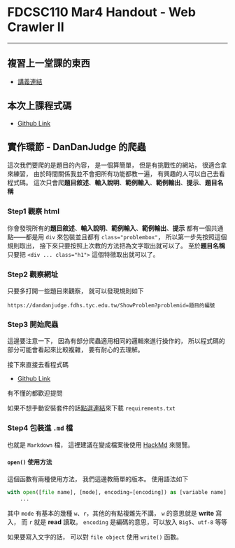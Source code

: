 # FDCSC110 Mar4 Handout - Web Crawler II
---

## 複習上一堂課的東西
- [講義連結](https://hackmd.io/@revcoding/fdcsc_110_handouts)

## 本次上課程式碼
- [Github Link](https://github.com/revival0728/FudanHighSchool-110CSC/tree/master/Web_Crawler/for_DDJ)

## 實作環節 - DanDanJudge 的爬蟲
這次我們要爬的是題目的內容，
是一個算簡單，
但是有挑戰性的網站，
很適合拿來練習，
由於時間關係我並不會把所有功能都教一遍，
有興趣的人可以自己去看程式碼。
這次只會爬**題目敘述**、**輸入說明**、**範例輸入**、**範例輸出**、**提示**、**題目名稱**

### Step1 觀察 html
你會發現所有的**題目敘述**、**輸入說明**、**範例輸入**、**範例輸出**、**提示**
都有一個共通點——都是用 `div` 來包裝並且都有 `class="problembox"`，
所以第一步先按照這個規則取出，
接下來只要按照上次教的方法把為文字取出就可以了。
至於**題目名稱**只要把 `<div ... class="h1">` 這個特徵取出就可以了。

### Step2 觀察網址
只要多打開一些題目來觀察，
就可以發現規則如下
```
https://dandanjudge.fdhs.tyc.edu.tw/ShowProblem?problemid=題目的編號
```

### Step3 開始爬蟲
這邊要注意一下，
因為有部分爬蟲適用相同的邏輯來進行操作的，
所以程式碼的部分可能會看起來比較複雜，
要有耐心的去理解。

接下來直接去看程式碼

- [Github Link](https://github.com/revival0728/FudanHighSchool-110CSC/blob/master/Web_Crawler/for_DDJ/simple_version/for_DDJ.py)

有不懂的都歡迎提問

如果不想手動安裝套件的話[點選連結](https://downgit.github.io/#/home?url=https://github.com/revival0728/FudanHighSchool-110CSC/blob/master/Web_Crawler/for_DDJ/requirements.txt)來下載 `requirements.txt`

### Step4 包裝進 `.md` 檔
也就是 `Markdown` 檔，
這裡建議在變成檔案後使用 [HackMd](https://hackmd.io/) 來閱覽。

#### `open()` 使用方法
這個函數有兩種使用方法，
我們這邊教簡單的版本。
使用語法如下
```python
with open([file name], [mode], encoding=[encoding]) as [variable name]:
    ...
```
其中 `mode` 有基本的幾種 `w`、`r`，其他的有點複雜先不講，
`w` 的意思就是 **write** 寫入，
而 `r` 就是 **read** 讀取。
`encoding` 是編碼的意思，可以放入 `Big5`、`utf-8` 等等

如果要寫入文字的話，
可以對 `file object` 使用 `write()` 函數。